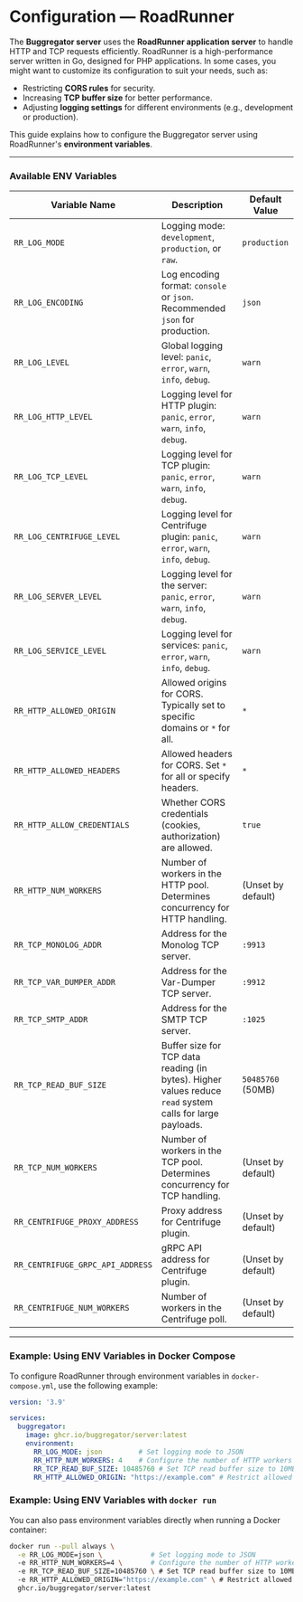 # Configuration — RoadRunner

The **Buggregator server** uses the **RoadRunner application server** to handle HTTP and TCP requests efficiently.
RoadRunner is a high-performance server written in Go, designed for PHP applications. In some cases, you might want to
customize its configuration to suit your needs, such as:

- Restricting **CORS rules** for security.
- Increasing **TCP buffer size** for better performance.
- Adjusting **logging settings** for different environments (e.g., development or production).

This guide explains how to configure the Buggregator server using RoadRunner's **environment variables**.

---

### Available ENV Variables

| **Variable Name**                | **Description**                                                                                           | **Default Value**  |
|----------------------------------|-----------------------------------------------------------------------------------------------------------|--------------------|
| `RR_LOG_MODE`                    | Logging mode: `development`, `production`, or `raw`.                                                      | `production`       |
| `RR_LOG_ENCODING`                | Log encoding format: `console` or `json`. Recommended `json` for production.                              | `json`             |
| `RR_LOG_LEVEL`                   | Global logging level: `panic`, `error`, `warn`, `info`, `debug`.                                          | `warn`             |
| `RR_LOG_HTTP_LEVEL`              | Logging level for HTTP plugin: `panic`, `error`, `warn`, `info`, `debug`.                                 | `warn`             |
| `RR_LOG_TCP_LEVEL`               | Logging level for TCP plugin: `panic`, `error`, `warn`, `info`, `debug`.                                  | `warn`             |
| `RR_LOG_CENTRIFUGE_LEVEL`        | Logging level for Centrifuge plugin: `panic`, `error`, `warn`, `info`, `debug`.                           | `warn`             |
| `RR_LOG_SERVER_LEVEL`            | Logging level for the server: `panic`, `error`, `warn`, `info`, `debug`.                                  | `warn`             |
| `RR_LOG_SERVICE_LEVEL`           | Logging level for services: `panic`, `error`, `warn`, `info`, `debug`.                                    | `warn`             |
| `RR_HTTP_ALLOWED_ORIGIN`         | Allowed origins for CORS. Typically set to specific domains or `*` for all.                               | `*`                |
| `RR_HTTP_ALLOWED_HEADERS`        | Allowed headers for CORS. Set `*` for all or specify headers.                                             | `*`                |
| `RR_HTTP_ALLOW_CREDENTIALS`      | Whether CORS credentials (cookies, authorization) are allowed.                                            | `true`             |
| `RR_HTTP_NUM_WORKERS`            | Number of workers in the HTTP pool. Determines concurrency for HTTP handling.                             | (Unset by default) |
| `RR_TCP_MONOLOG_ADDR`            | Address for the Monolog TCP server.                                                                       | `:9913`            |
| `RR_TCP_VAR_DUMPER_ADDR`         | Address for the Var-Dumper TCP server.                                                                    | `:9912`            |
| `RR_TCP_SMTP_ADDR`               | Address for the SMTP TCP server.                                                                          | `:1025`            |
| `RR_TCP_READ_BUF_SIZE`           | Buffer size for TCP data reading (in bytes). Higher values reduce `read` system calls for large payloads. | `50485760` (50MB)  |
| `RR_TCP_NUM_WORKERS`             | Number of workers in the TCP pool. Determines concurrency for TCP handling.                               | (Unset by default) |
| `RR_CENTRIFUGE_PROXY_ADDRESS`    | Proxy address for Centrifuge plugin.                                                                      | (Unset by default) |
| `RR_CENTRIFUGE_GRPC_API_ADDRESS` | gRPC API address for Centrifuge plugin.                                                                   | (Unset by default) |
| `RR_CENTRIFUGE_NUM_WORKERS`      | Number of workers in the Centrifuge poll.                                                                 | (Unset by default) |

---

### Example: Using ENV Variables in Docker Compose

To configure RoadRunner through environment variables in `docker-compose.yml`, use the following example:

```yaml
version: '3.9'

services:
  buggregator:
    image: ghcr.io/buggregator/server:latest
    environment:
      RR_LOG_MODE: json         # Set logging mode to JSON
      RR_HTTP_NUM_WORKERS: 4    # Configure the number of HTTP workers
      RR_TCP_READ_BUF_SIZE: 10485760 # Set TCP read buffer size to 10MB
      RR_HTTP_ALLOWED_ORIGIN: "https://example.com" # Restrict allowed CORS origins
```

### Example: Using ENV Variables with `docker run`

You can also pass environment variables directly when running a Docker container:

```bash
docker run --pull always \
  -e RR_LOG_MODE=json \            # Set logging mode to JSON
  -e RR_HTTP_NUM_WORKERS=4 \       # Configure the number of HTTP workers
  -e RR_TCP_READ_BUF_SIZE=10485760 \ # Set TCP read buffer size to 10MB
  -e RR_HTTP_ALLOWED_ORIGIN="https://example.com" \ # Restrict allowed CORS origins
  ghcr.io/buggregator/server:latest
```

